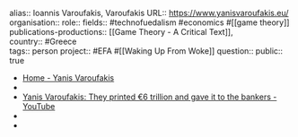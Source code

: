 alias:: Ioannis Varoufakis, Varoufakis
URL:: https://www.yanisvaroufakis.eu/
organisation:: 
role::
fields:: #technofuedalism #economics #[[game theory]] 
publications-productions:: [[Game Theory - A Critical Text]],  
country:: #Greece  
tags:: person
project:: #EFA #[[Waking Up From Woke]] 
question::
public:: true

- [Home - Yanis Varoufakis](https://www.yanisvaroufakis.eu/)
-
- [Yanis Varoufakis: They printed €6 trillion and gave it to the bankers - YouTube](https://www.youtube.com/watch?v=Xl51pL6c40A)
-
-